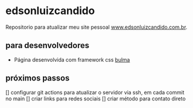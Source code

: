 # edsonluizcandido
Repositorio para atualizar meu site pessoal www.edsonluizcandido.com.br.

## para desenvolvedores
- Página desenvolvida com framework css [bulma](https://bulma.io/)

## próximos passos
[] configurar git actions para atualizar o servidor via ssh, em cada commit no main
[] criar links para redes sociais
[] criar método para contato direto

